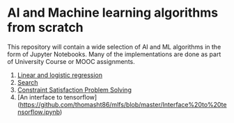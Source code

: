 # AI and Machine learning algorithms from scratch
This repository will contain a wide selection of AI and ML algorithms in the form of Jupyter Notebooks. 
Many of the implementations are done as part of University Course or MOOC assignments. 

1. [Linear and logistic regression](https://github.com/thomasht86/mlfs/blob/master/Linear%20and%20Logistic%20Regression.ipynb)
2. [Search](https://github.com/thomasht86/mlfs/blob/master/Search.ipynb)
3. [Constraint Satisfaction Problem Solving](https://github.com/thomasht86/mlfs/blob/master/CSP%20solver.ipynb)
4. [An interface to tensorflow] (https://github.com/thomasht86/mlfs/blob/master/Interface%20to%20tensorflow.ipynb)
